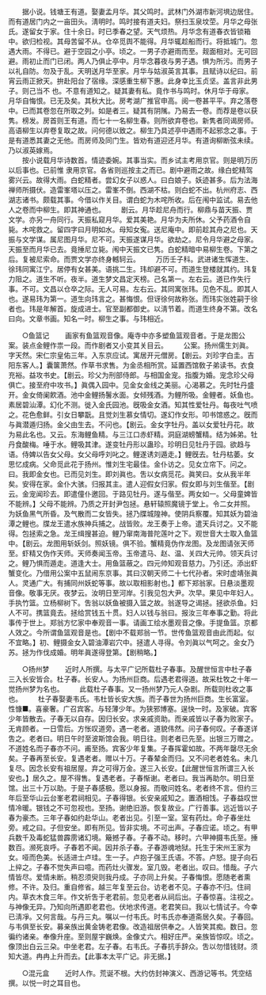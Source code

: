 <!-- { "loadSidebar": true } -->
　　据小说。钱塘王有道。娶妻孟月华。其父鸣时。武林门外湖市新河埧边居住。而有道居门内之一亩田头。淸明时。鸣时接有道夫妇。祭扫玉泉坟茔。月华之母张氏。遂留女于家。住十余日。时已季春之望。天气烦热。月华念有道春衣皆锁箱中。欲归检视。其母苦留不从。仓卒觅舆不能得。月华辄趁船而行。将抵城门。忽遇大雨。不得已。避于空园之小亭。顷之。一男子亦避雨而至。觌面相对。无可回避。雨初止而门已闭。两人乃俱止亭中。月华念暮夜与男子遇。惧为所污。而男子以礼自防。勿及于乱。天明送月华至家。月华与姑淑英言其事。且赋诗以纪曰。前宵云雨正掀天。拚赴阳台了宿缘。深感重生柳下惠。此身幸比玉贞坚。盖言非此男子。则己当不 也。不意有道知之。疑其妻有私。竟作书与鸣时。休月华于母家。月华自悔恨。已无及矣。其秋大比。房考湖广推官申高。阅一卷甚平平。弃之落卷中。已而其卷忽在所取之列。如是者三。疑其有阴隲。乃易去一卷。而荐是卷以获隽。榜发。房首则王有道。而七十一名柳生春。则所欲弃卷也。新隽者同谒房师。高语柳生以弃卷复取之故。问何德以致之。柳生乃具述亭中遇雨不起邪念之事。于是有道悉其妻之无他。而房师及同门生。皆劝有道迎还月华。有道询柳断弦未续。乃以淑英嫁焉。  
　　按小说载月华诗数首。情迹委婉。其事当实。而乡试主考用京官。则是明万历以后事也。已前惟 隶用京官。各省则巡按主之而已。剧中避雨之故。缘白蛇精驾雾兴云。故得大雨。白蛇精者。尝幻女子以惑人。曰白娘子。妖迹甚多。后为法海禅师所摄伏。造雷峯塔以压之。雷峯不倒。西湖不枯。则白蛇不出。杭州府志、西湖志诸书。颇载其事。今借以作关目。谓白蛇为木咤所收。后在闱中监试。易去他人之卷而中柳生。即其神通也。 
　　剧云。月华趁尼舟而行。柳鼎与苗天振、贾文学。亦另一舟同行。天振私窥月华。爱其美艳。月华为夫所休。父予药酒令自毙。木咤救之。留四字曰月明如水。母知女寃。送尼庵中。即前趁其舟之尼也。天振与文学谋。属尼图月华。尼不可。天振遂谋月华。欲劫之。尼令月华避之母家。天振至而月华已去。竟捶尼立毙。闱中天振文已隽。白蛇精暗中易柳生卷。下第之后。复被尼索命。而贾文学亦终身轗轲云。 
　　万历壬子科。武进诸生恽道生、徐玮同寓江宁。居停有女甚美。语挑二生。玮却避不可。而道生登楼就其约。玮复力阻之。道生不听。夜半。道生梦文昌定天榜。己名第一。左右云。道已作失行事。不可。文昌以仓卒之际。无人可易。左右云。其同寓张玮。见色不乱。即其人也。遂易玮为第一。道生向玮言之。甚悔恨。但讶徐何故称张。而玮实张姓嗣于徐者也。玮是年解首。旋成进士。官至副都御史。以淸节着。而道生终身不第。改名曰向。文章书画。知名一时。柳生之事。与玮相近。 

　　○鱼篮记 
　　画家有鱼篮观音像。庵寺中亦多塑鱼篮观音者。于是龙图公案。装点金鲤作祟一段。而作剧者又小变其关目云。 
　　公案。扬州儒生刘眞。字天然。宋仁宗皇佑三年。入东京应试。寓居开元僧房。【剧云。刘珍字白圭。吉阳东客人。】囊箧萧然。作草书求售。为金丞相所赏。延置西馆敎子弟读书。衣食充裕。益攻书史。【剧云。珍父为刑部侍郎。与相国金宠。指腹为婚。宠念珍父母俱亡。接至府中攻书。】眞偶入园中。见金女金线之美丽。心渴慕之。先时牡丹盛开。金女倚阑飮酒。池中金鲤扬鬐水面。女倾残酒。为鲤所吸。金鲤者。妖鱼也。素居碧汕潭。幻化不测。徙入金氏园池。旣吸金女酒。知其性爱牡丹。每夜吐气喷之。花色愈鲜。引女日攀翫。且觉刘生慕女情切。遂幻作女形。叩书馆惑之。旣而与眞潜遁归扬。金父由生去。不问也。【剧云。金女字牡丹。盖以女爱牡丹花。故为易此名也。又云。东海鲤鱼精。与三江口赤虾精。洞庭湖螃蟹精。结为姊弟。牡丹食酸梅。唾于水。鲤吸其津。遂变牡丹形以蛊珍。珍明日见牡丹于园。欲趋与语。侍婢以告女父母。女父母呼刘叱之。鲤遂诱刘遁走。】鲤旣去。牡丹枯萎。女思忆成病。父命觅此花于扬州。惟刘生宅最佳。金仆访之。见女立帘下。问之。曰。我即金女也。已而见刘生。即刘眞也。吿以女病觅花。眞笑曰。女从我半年矣。安得在家。金仆大骇。归报其主。遣人迎假女归家。假女即与刘生偕至。【剧云。金宠闻珍去。即遣僮仆邀回。于路见牡丹。遂与偕至。两女如一。父母童婢皆不能辨。】父母不能辨。乃质之开封尹包拯。悬轩辕照魔镜于堂上。令二女并照。为妖鱼黑气所昏。及气散而二女皆失。拯乃牒城隍神。使阴兵察覆。知其妖为碧油潭之鲤也。牒龙王遣水族神兵捕之。战皆败。龙王奏于上帝。遣天兵讨之。又不能得。包拯索之急。龙王缉搜甚迫。鲤乃窜南海普陀莲叶之下。观世音大士取入鱼篮中。【剧云。龙图用斩妖剑。照妖镜。俱不验。蟹精竟伪作龙图。及龙图请张天师至。虾精又伪作天师。天师奏闻玉帝。玉帝遣马、赵、温、关四大元帅。领天兵讨之。鲤乃惧而遁走。道逢大士。用鱼篮蔽之。四元帅知观音慈力。乃引还。添出虾蟹变化。乃借用公案中五鼠闹东京事。其曰汉朝天师二十七代孙者。宋时虚靖张眞人。灵通广大。有捕同州妖蛇等事。故以取相影射也。】都下郑翁家。日悬淡墨观音像。敬事无厌。夜梦云。汝明日至河岸。引我见包大尹。次早。果见中年妇人。手执竹篮。立杨柳树下。吿翁以妖鱼被摄入篮之故。翁遂导之谒拯。拯欲杀鱼。妇人不可。携篮竟去。拯给赏钱五十贯。妇人以钱与翁曰。报汝三年奉事之勤。将此事传于世上。郑翁方忆家中奉观音一事。请画工绘水墨观音之像。手提鱼篮。京都人效之。今所谓鱼篮观音是也。【剧中不载郑翁一节。世传鱼篮观音由此而起。似不宜略。】初、鲤摄金女入碧油潭岩穴中。拯遣人寻得。令刘眞以气呵之。金女乃苏。拯为作伐成婚。明年眞遂得登第。【剧稍略。】 

　　○扬州梦 
　　近时人所撰。与太平广记所载杜子春事。及醒世恒言中杜子春三入长安皆合。杜子春。长安人。为扬州巨商。后遇老君得道。故采杜牧之十年一觉扬州梦为名也。 
　　此载杜子春事。又一扬州梦乃元人杂剧。所载则杜收之事也。 
　　杜子春娶妻韦氏。韦杜皆长安大族。而子春世为扬州巨商。生长富室。性慷■。喜豪奢。广召宾客。与轻薄少年。为狭邪博塞。逞快一时。及家破。宾客少年皆散去。子春无以自存。因归长安。求亲戚资助。而亲戚皆以子春为败家子。无肯顾者。一日雪后。方怅叹道旁。遇一老者。道貌伟然。问子春何叹。子春遂详吿之。老者曰。明日午时至波斯馆会我。明日往。则老者已先至。出银三万赠之。不道姓名而子春亦不问。甫至扬。宾客少年复集。子春挥霍如故。不两年罄尽无余矣。子春再至长安。复遇老者。赠以十万。子春辇金而归。又不问老者姓名。未几复尽。因念长安有祖居屋。弃之可得万金。遂三入长安。【此醒世恒言所谓三入长安也。】居久之。屋不得售。复遇老者。子春惭谢。老者曰。我当再助尔。明日至馆。出三十万以助。于是子春感极。愿以身报。而敬问姓名。老者终不言。但约三年后至华山云台峯老君祠相见。子春得银。长安亲戚知之。置酒相饯。子春益叹世情冷暖。银钱之不可忽视也。至扬。谢绝旧游。恢复故业。广行善事。远近皆以子春为豪杰。三年子春如约赴华山。老者出见。引至一室。室有药灶。命子春坐灶旁。戒之曰。子但安坐。即有所见。皆非实境。不可出声。子春应诺。顷之。有甲兵数千及毒蛇猛兽霹雳诸幻境。簸撼子春。子春不动。移时。六甲神摄韦氏至。捶数百。濒死哀呼。子春若不闻。因并杀子春。子春游魂地狱。托生于宋州王家为女。哑而色美。长适进士卢珪。生一子。卢抱子强王氏语。不答。卢怒。提子向石上捽之。子春不觉失声曰噫。而药灶火骤发。室几毁。老者出。叹曰。惜哉。子六情皆尽。爱情未断。稍忍须臾则我丹成。子亦同上升矣。子春悔恨。愿随老者熏修。不许。及归。重自修省。越三年复至云台。访老者不见。子春亦不归。住祠内。草衣木食三年。作文祈吿于老君前。忽见老者从祠后出。子春惊喜。注视之。与神像无异。乃知向所遇即老君也。伏地求传道。老君笑曰。我以七情试子。今幸已淸凈。又何言哉。与丹三丸。嘱以一付韦氏。时韦氏亦奉道斋居久矣。子春回。与韦俱至长安。募亲族出黄金铸老君像。改造祖居供奉之。人皆笑其痴。数日。忽徧约诸亲。奉像升座。至则屋宇巍焕。金像丈六。相好庄严。亲族皆惊叹。顷之。像顶出白云三朶。中坐老君。左子春。右韦氏。子春抗手辞众。吿以勿惜钱财。须知大道。冉冉上升而去。【此事本太平广记。非无据。】 

　　○混元盒 
　　近时人作。荒诞不根。大约仿封神演义、西游记等书。凭空结撰。以悦一时之耳目也。 
